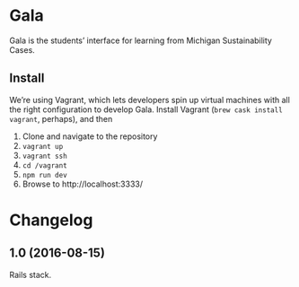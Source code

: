 # Gala

Gala is the students’ interface for learning from Michigan Sustainability Cases.

## Install

We’re using Vagrant, which lets developers spin up virtual machines with all the
right configuration to develop Gala. Install Vagrant (`brew cask install
vagrant`, perhaps), and then

1. Clone and navigate to the repository
2. `vagrant up`
3. `vagrant ssh`
4. `cd /vagrant`
5. `npm run dev`
6. Browse to http://localhost:3333/


# Changelog

## 1.0 (2016-08-15)
Rails stack.
